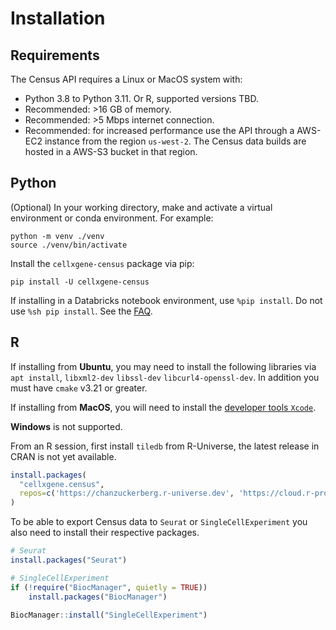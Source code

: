 # Installation

## Requirements

The Census API requires a Linux or MacOS system with:

- Python 3.8 to Python 3.11. Or R, supported versions TBD.
- Recommended: >16 GB of memory.
- Recommended: >5 Mbps internet connection.
- Recommended: for increased performance use the API through a AWS-EC2 instance from the region `us-west-2`. The Census data builds are hosted in a AWS-S3 bucket in that region.

## Python

(Optional) In your working directory, make and activate a virtual environment or conda environment. For example:

```shell
python -m venv ./venv
source ./venv/bin/activate
```

Install the `cellxgene-census` package via pip:

```shell
pip install -U cellxgene-census
```

If installing in a Databricks notebook environment, use `%pip install`. Do not use `%sh pip install`. See the [FAQ](cellxgene_census_docsite_FAQ.md#why-do-i-get-an-error-when-running-import-cellxgene-census-on-databricks).

## R

If installing from **Ubuntu**, you may need to install the following libraries via `apt install`,  `libxml2-dev` `libssl-dev` `libcurl4-openssl-dev`. In addition you must have `cmake` v3.21 or greater.

If installing from **MacOS**, you will need to install the [developer tools `Xcode`](https://apps.apple.com/us/app/xcode/id497799835?mt=12).

**Windows** is not supported.

From an R session, first install `tiledb` from R-Universe, the latest release in CRAN is not yet available.

```r
install.packages(
  "cellxgene.census",
  repos=c('https://chanzuckerberg.r-universe.dev', 'https://cloud.r-project.org')
)
```

To be able to export Census data to `Seurat` or `SingleCellExperiment` you also need to install their respective packages.

```r
# Seurat
install.packages("Seurat")

# SingleCellExperiment
if (!require("BiocManager", quietly = TRUE))
    install.packages("BiocManager")

BiocManager::install("SingleCellExperiment")
```
